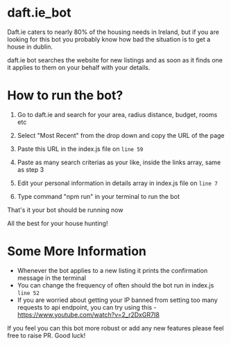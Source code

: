 # daft.ie_bot

Daft.ie caters to nearly 80% of the housing needs in Ireland, but if you are looking for this bot you probably know how bad the situation is to get a house in dublin.

daft.ie bot searches the website for new listings and as soon as it finds one it applies to them on your behalf with your details.


# How to run the bot?

1. Go to daft.ie and search for your area, radius distance, budget, rooms etc

2. Select "Most Recent" from the drop down and copy the URL of the page

3. Paste this URL in the index.js file on ```line 59```

4. Paste as many search criterias as your like, inside the links array, same as step 3

5. Edit your personal information in details array in index.js file on ```line 7```

6. Type command "npm run" in your terminal to run the bot

That's it your bot should be running now

All the best for your house hunting!

# Some More Information

- Whenever the bot applies to a new listing it prints the confirmation message in the terminal
- You can change the frequency of often should the bot run in index.js ```line 52```
- If you are worried about getting your IP banned from setting too many requests to api endpoint, you can try using this - https://www.youtube.com/watch?v=2_r2DxGR7I8


If you feel you can this bot more robust or add any new features please feel free to raise PR. Good luck!
